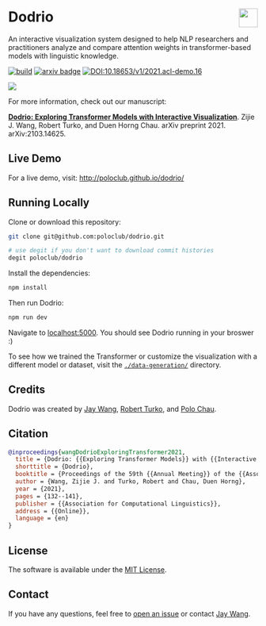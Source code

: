 # Dodrio <a href="https://poloclub.github.io/dodrio/"><img align="right" src="public/figures/dodrio-logo.svg" height="38"></img></a>

An interactive visualization system designed to help NLP researchers and practitioners analyze and compare attention weights in transformer-based models with linguistic knowledge.

[![build](https://github.com/poloclub/dodrio/workflows/build/badge.svg)](https://github.com/poloclub/dodrio/actions)
[![arxiv badge](https://img.shields.io/badge/arXiv-2103.14625-red)](http://arxiv.org/abs/2103.14625)
[![DOI:10.18653/v1/2021.acl-demo.16](https://img.shields.io/badge/DOI-10.18653%2Fv1%2F2021.acl--demo.16-blue)](https://doi.org/10.18653/v1/2021.acl-demo.16)

<a href="https://youtu.be/qB-T9j7UTgE" target="_blank"><img src="https://i.imgur.com/wA5wudI.png" style="max-width:100%;"></a>

For more information, check out our manuscript:

[**Dodrio: Exploring Transformer Models with Interactive Visualization**](https://arxiv.org/abs/2103.14625).
Zijie J. Wang, Robert Turko, and Duen Horng Chau.
arXiv preprint 2021. arXiv:2103.14625.

## Live Demo

For a live demo, visit: http://poloclub.github.io/dodrio/

## Running Locally

Clone or download this repository:

```bash
git clone git@github.com:poloclub/dodrio.git

# use degit if you don't want to download commit histories
degit poloclub/dodrio
```

Install the dependencies:

```bash
npm install
```

Then run Dodrio:

```bash
npm run dev
```

Navigate to [localhost:5000](https://localhost:5000). You should see Dodrio running in your broswer :)

To see how we trained the Transformer or customize the visualization with a different model or dataset, visit the [`./data-generation/`](data-generation) directory.

## Credits

Dodrio was created by 
<a href="https://zijie.wang/">Jay Wang</a>,
<a href="https://www.linkedin.com/in/robert-turko/">Robert Turko</a>, and
<a href="https://www.cc.gatech.edu/~dchau/">Polo Chau</a>.

## Citation

```bibTeX
@inproceedings{wangDodrioExploringTransformer2021,
  title = {Dodrio: {{Exploring Transformer Models}} with {{Interactive Visualization}}},
  shorttitle = {Dodrio},
  booktitle = {Proceedings of the 59th {{Annual Meeting}} of the {{Association}} for {{Computational Linguistics}} and the 11th {{International Joint Conference}} on {{Natural Language Processing}}: {{System Demonstrations}}},
  author = {Wang, Zijie J. and Turko, Robert and Chau, Duen Horng},
  year = {2021},
  pages = {132--141},
  publisher = {{Association for Computational Linguistics}},
  address = {{Online}},
  language = {en}
}
```

## License

The software is available under the [MIT License](https://github.com/poloclub/dodrio/blob/master/LICENSE).

## Contact

If you have any questions, feel free to [open an issue](https://github.com/poloclub/dodrio/issues/new/choose) or contact [Jay Wang](https://zijie.wang).
